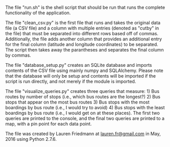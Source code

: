 The file "run.sh" is the shell script that should be run that runs the complete functionality of the application.

The file "clean_csv.py" is the first file that runs and takes the original data file (a CSV file) and a column with multiple entries (denoted as "cutby" in the file) that must be separated into different rows based off of commas. Additionally, the file adds another column that provides an additional entry for the final column (latitude and longitude coordinates) to be separated. The script then takes away the parantheses and separates the final column by commas. 

The file "database_setup.py" creates an SQLite database and imports contents of the CSV file using mainly numpy and SQLAlchemy. Please note that the database will only be setup and contents will be imported if the script is run directly, and not merely if the module is imported.

The file "visualize_queries.py" creates three queries that measure: 1) Bus routes by number of stops (i.e., which bus routes are the longest?) 2) Bus stops that appear on the most bus routes 3) Bus stops with the most boardings by bus route (i.e., I would try to avoid) 4) Bus stops with the least boardings by bus route (i.e., I would get on at these places). The first two queries are printed to the console, and the final two queries are printed to a map, with a pin point for each data point.

The file was created by Lauren Friedmann at lauren.fr@gmail.com in May, 2016 using Python 2.7.6.